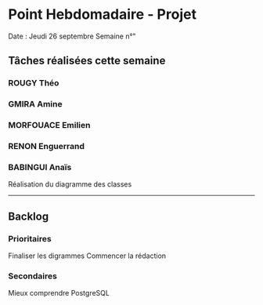 # Point Hebdomadaire - Projet

Date : Jeudi 26 septembre
Semaine n°"

## Tâches réalisées cette semaine

### ROUGY Théo


### GMIRA Amine


### MORFOUACE Emilien


### RENON Enguerrand


### BABINGUI Anaïs
Réalisation du diagramme des classes

---

## Backlog

### Prioritaires
Finaliser les digrammes
Commencer la rédaction

### Secondaires
Mieux comprendre PostgreSQL
